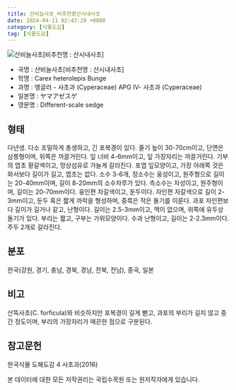 ```yaml
---
title: 산비늘사초_비추천명산시내사초
date: 2024-04-11 02:43:29 +0800
category: [식물도감]
tag: [식물도감]
---
```




![산비늘사초[비추천명 : 산시내사초]](/fileUpload/plants/basic/Cyperaceae/Carex/4586/1_th2.JPG)
- 국명 : 산비늘사초[비추천명 : 산시내사초]
- 학명 : Carex heterolepis Bunge
- 과명 : 앵글러 - 사초과 (Cyperaceae) APG Ⅳ- 사초과 (Cyperaceae)
- 일본명 : ヤマアゼスゲ
- 영문명 : Different-scale sedge


## 형태
다년생. 다소 조밀하게 총생하고, 긴 포복경이 있다. 줄기 높이 30-70cm이고, 단면은 삼릉형이며, 위쪽은 까끌거린다. 잎 너비 4-6mm이고, 잎 가장자리는 까끌거린다. 기부의 엽초 황갈색이고, 망상섬유로 가늘게 갈라진다. 포엽 잎모양이고, 가장 아래쪽 것은 화서보다 길이가 길고, 엽초는 없다. 소수 3-6개, 정소수는 웅성이고, 원주형으로 길이는 20-40mm이며, 길이 8-20mm의 소수자루가 있다. 측소수는 자성이고, 원주형이며, 길이는 20-70mm이다. 웅인편 자갈색이고, 둔두이다. 자인편 자갈색으로 길이 2-3mm이고, 둔두 혹은 짧게 까락을 형성하며, 중륵은 작은 돌기를 이룬다. 과포 자인편보다 길이가 길거나 같고, 난형이다. 길이는 2.5-3mm이고, 맥이 없으며, 위쪽에 유두상 돌기가 있다. 부리는 짧고, 구부는 가위모양이다. 수과 난형이고, 길이는 2-2.3mm이다. 주두 2개로 갈라진다.
## 분포
한국(강원, 경기, 충남, 경북, 경남, 전북, 전남), 중국, 일본
## 비고
산뚝사초(C. forficula)와 비슷하지만 포복경이 길게 뻗고, 과포의 부리가 길지 않고 중간 정도이며, 부리의 가장자리가 매끈한 점으로 구분된다.
## 참고문헌
한국식물 도해도감 4 사초과(2016)






본 데이터에 대한 모든 저작권리는 국립수목원 또는 원저작자에게 있습니다.
